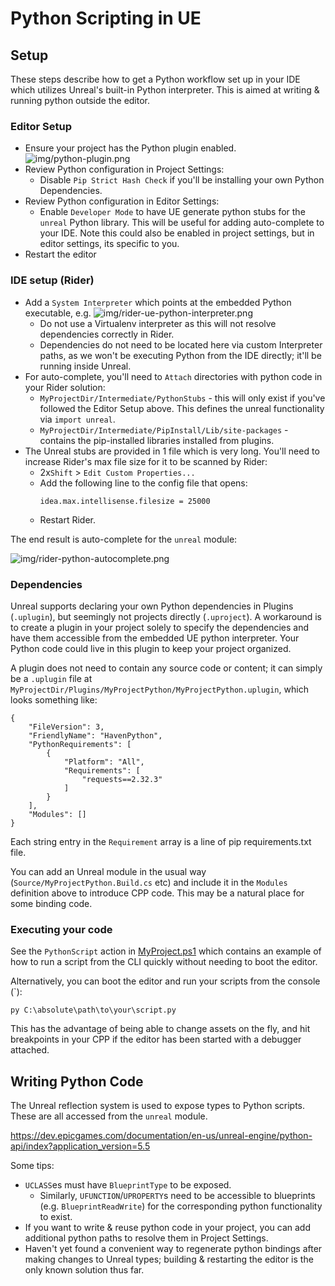 ﻿# Python Scripting in UE

## Setup

These steps describe how to get a Python workflow set up in your IDE which
utilizes Unreal's built-in Python interpreter. This is aimed at writing & running
python outside the editor.

### Editor Setup

* Ensure your project has the Python plugin enabled.
  ![img/python-plugin.png](img/python-plugin.png)
* Review Python configuration in Project Settings:
  * Disable `Pip Strict Hash Check` if you'll be installing your own Python Dependencies.
* Review Python configuration in Editor Settings:
  * Enable `Developer Mode` to have UE generate python stubs for the `unreal` Python library.
    This will be useful for adding auto-complete to your IDE. Note this could also be enabled
    in project settings, but in editor settings, its specific to you.
* Restart the editor

### IDE setup (Rider)

* Add a `System Interpreter` which points at the embedded Python executable, e.g.
  ![img/rider-ue-python-interpreter.png](img/rider-ue-python-interpreter.png)
  * Do not use a Virtualenv interpreter as this will not resolve dependencies correctly in Rider.
  * Dependencies do not need to be located here via custom Interpreter paths, as we won't be
    executing Python from the IDE directly; it'll be running inside Unreal.
* For auto-complete, you'll need to `Attach` directories with python code in your Rider solution:
  * `MyProjectDir/Intermediate/PythonStubs` - this will only exist if you've followed the Editor Setup above.
    This defines the unreal functionality via `import unreal`.
  * `MyProjectDir/Intermediate/PipInstall/Lib/site-packages` - contains the pip-installed libraries installed
    from plugins.
* The Unreal stubs are provided in 1 file which is very long. You'll need to increase Rider's max file size
  for it to be scanned by Rider:
  * 2x`Shift` > `Edit Custom Properties...`
  * Add the following line to the config file that opens:
    ```
    idea.max.intellisense.filesize = 25000
    ```
  * Restart Rider.

The end result is auto-complete for the `unreal` module:

![img/rider-python-autocomplete.png](img/rider-python-autocomplete.png)

### Dependencies

Unreal supports declaring your own Python dependencies in Plugins (`.uplugin`), but seemingly
not projects directly (`.uproject`). A workaround is to create a plugin in your project solely
to specify the dependencies and have them accessible from the embedded UE python interpreter.
Your Python code could live in this plugin to keep your project organized. 

A plugin does not need to contain any source code or content; it can simply be a `.uplugin` file at
`MyProjectDir/Plugins/MyProjectPython/MyProjectPython.uplugin`, which looks something like:

```
{
	"FileVersion": 3,
	"FriendlyName": "HavenPython",
	"PythonRequirements": [
		{
			"Platform": "All",
			"Requirements": [
				"requests==2.32.3"
			]
		}
	],
	"Modules": []
}
```

Each string entry in the `Requirement` array is a line of pip requirements.txt file.

You can add an Unreal module in the usual way (`Source/MyProjectPython.Build.cs` etc) and include
it in the `Modules` definition above to introduce CPP code. This may be a natural place for some binding
code.

### Executing your code

See the `PythonScript` action in [MyProject.ps1](../MyProject.ps1) which contains an 
example of how to run a script from the CLI quickly without needing to boot the editor.

Alternatively, you can boot the editor and run your scripts from the console (`):

```
py C:\absolute\path\to\your\script.py
```

This has the advantage of being able to change assets on the fly, and hit breakpoints in your CPP
if the editor has been started with a debugger attached.

## Writing Python Code

The Unreal reflection system is used to expose types to Python scripts. These are all accessed from
the `unreal` module.

https://dev.epicgames.com/documentation/en-us/unreal-engine/python-api/index?application_version=5.5

Some tips:
* `UCLASS`es must have `BlueprintType` to be exposed.
  * Similarly, `UFUNCTION`/`UPROPERTY`s need to be accessible to blueprints (e.g. `BlueprintReadWrite`) 
    for the corresponding python functionality to exist.
* If you want to write & reuse python code in your project, you can add additional python paths to resolve
  them in Project Settings.
* Haven't yet found a convenient way to regenerate python bindings after making changes to Unreal types;
  building & restarting the editor is the only known solution thus far.